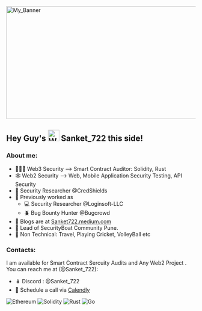 
<img src="https://github.com/user-attachments/assets/aeec06de-d563-4aff-8995-b480b3f3b385" alt="My_Banner" width="1000" height="300"/>

## Hey Guy's <img src="https://github.com/user-attachments/assets/95f1841f-78bd-4b6c-a75f-0639547d9e25" alt="Wave_Hand" width="30"/> Sanket_722 this side!

<!--
**Sanket-722/Sanket-722** is a ✨ _special_ ✨ repository because its `README.md` (this file) appears on your GitHub profile.

Here are some ideas to get you started:

- 🔭 I’m currently working on ...
- 🌱 I’m currently learning ...
- 👯 I’m looking to collaborate on ...
- 🤔 I’m looking for help with ...
- 💬 Ask me about ...
- 📫 How to reach me: ...
- 😄 Pronouns: ...
- ⚡ Fun fact: ...

 [![Sanket’s github stats](https://github-readme-stats.vercel.app/api?username=Sanket-722)](https://github.com/yushi1007)
-->
### About me:
* 🧑🏻‍💻 Web3 Security --> Smart Contract Auditor: Solidity, Rust
* 🕸️ Web2 Security --> Web, Mobile Application Security Testing, API Security
* 🏢 Security Researcher @CredShields
* 🐧 Previously worked as
    * 💻 Security Researcher @Loginsoft-LLC
    * 🪲 Bug Bounty Hunter @Bugcrowd
* 📰 Blogs are at [Sanket722.medium.com](https://sanket722.medium.com/)
* 💎 Lead of SecurityBoat Community Pune.
* 🌉 Non Technical: Travel, Playing Cricket, VolleyBall etc

### Contacts:
I am available for Smart Contract Sercuity Audits and Any Web2 Project . You can reach me at (@Sanket_722):
* 🪆 Discord : @Sanket_722
* 📅 Schedule a call via [Calendly](https://calendly.com/sanket_722/30min)


![Ethereum](https://img.shields.io/badge/Ethereum-3C3C3D?style=for-the-badge&logo=Ethereum&logoColor=white) ![Solidity](https://img.shields.io/badge/Solidity-%23363636.svg?style=for-the-badge&logo=solidity&logoColor=white) ![Rust](https://img.shields.io/badge/rust-%23000000.svg?style=for-the-badge&logo=rust&logoColor=white) ![Go](https://img.shields.io/badge/go-%2300ADD8.svg?style=for-the-badge&logo=go&logoColor=white)
  


